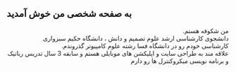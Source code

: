 ## به صفحه شخصی من خوش آمدید
<p dir="rtl" align="right">
من شکوفه هستم.
<br/>
دانشجوی کارشناسی ارشد علوم تصمیم و دانش ، دانشگاه حکیم سبزواری
<br/>
کارشناسی خودم رو در دانشگاه فسا رشته علوم کامپیوتر گذروندم.
 <br/>
  علاقه مند به طراحی سایت و اپلیکشن های موبایلی هستم و سابقه 3 سال تدریس رباتیک و برنامه نویسی میکروکنترل ها رو دارم
</p>

